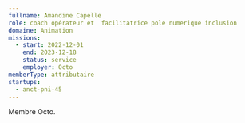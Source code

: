 ```yaml
---
fullname: Amandine Capelle
role: coach opérateur et  facilitatrice pole numerique inclusion
domaine: Animation
missions:
  - start: 2022-12-01
    end: 2023-12-18
    status: service
    employer: Octo
memberType: attributaire
startups:
  - anct-pni-45
---
```



Membre Octo.
